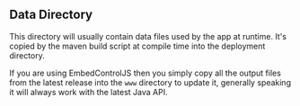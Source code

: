 ## Data Directory
This directory will usually contain data files used by the app at runtime. It's copied by the maven build script at compile time into the deployment directory.

If you are using EmbedControlJS then you simply copy all the output files from the latest release into the `www` directory to update it, generally speaking it will always work with the latest Java API. 
